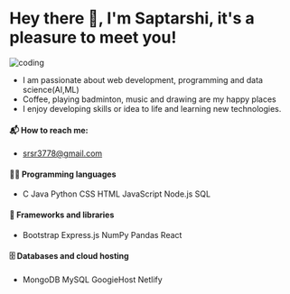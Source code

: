<h1>Hey there 👋, I'm Saptarshi, it's a pleasure to meet you!</h1>

 ![coding](https://github.com/SaptarshiRoy1/SaptarshiRoy1/assets/143320270/66d1bc61-b9a0-4c76-8ac8-e26bb708fee0)

- I am passionate about web development, programming and data science(AI,ML)                             
- Coffee, playing badminton, music and drawing are my happy places
- I enjoy developing skills or idea to life and learning new technologies.

<h4>📬 How to reach me:</h4>

- srsr3778@gmail.com

<h4>👨‍💻 Programming languages</h4>

- C Java Python CSS HTML  JavaScript Node.js SQL

<h4>🧰 Frameworks and libraries</h4>

- Bootstrap Express.js NumPy Pandas React

<h4>🗄️ Databases and cloud hosting</h4>

- MongoDB MySQL GoogieHost Netlify

<!---
SaptarshiRoy1/SaptarshiRoy1 is a ✨ special ✨ repository because its `README.md` (this file) appears on your GitHub profile.
You can click the Preview link to take a look at your changes.
--->
